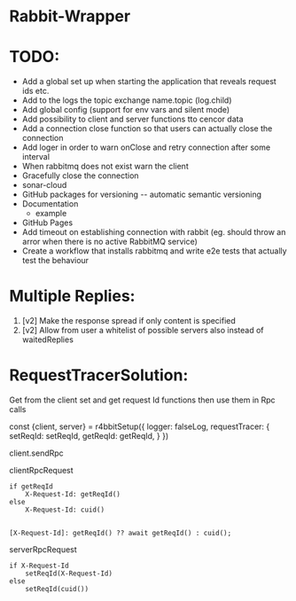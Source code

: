 # Rabbit-Wrapper

# TODO:
- Add a global set up when starting the application that reveals request ids etc.
- Add to the logs the topic exchange name.topic (log.child)
- Add global config (support for env vars and silent mode)
- Add possibility to client and server functions tto cencor data
- Add a connection close function so that users can actually close the connection
- Add loger in order to warn onClose and retry connection after some interval
- When rabbitmq does not exist warn the client
- Gracefully close the connection
- sonar-cloud
- GitHub packages for versioning 
    -- automatic semantic versioning
- Documentation
    - example
- GitHub Pages
- Add timeout on establishing connection with rabbit 
    (eg. should throw an arror when there is no active RabbitMQ service)
- Create a workflow that installs rabbitmq and write e2e tests that actually test the behaviour


# Multiple Replies:
1. [v2] Make the response spread if only content is specified
2. [v2] Allow from user a whitelist of possible servers also instead of waitedReplies



# RequestTracerSolution:

  Get from the client set and get request Id functions then use them in Rpc calls

  const {client, server} = r4bbitSetup({
    logger: falseLog,
    requestTracer: {
      setReqId: setReqId,
      getReqId: getReqId,
    }
  })

  client.sendRpc


  clientRpcRequest

    if getReqId
        X-Request-Id: getReqId()
    else
        X-Request-Id: cuid()


    [X-Request-Id]: getReqId() ?? await getReqId() : cuid();


  serverRpcRequest

    if X-Request-Id
        setReqId(X-Request-Id)
    else
        setReqId(cuid())




